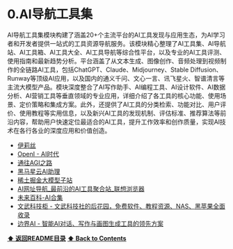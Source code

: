 # 0.AI导航工具集

AI导航工具集模块构建了涵盖20+个主流平台的AI工具发现与应用生态，为AI学习者和开发者提供一站式的工具资源导航服务。该模块精心整理了AI工具集、AI导航站、AI工具箱、AI工具大全、AI工具导航等综合性平台，以及专业的AI工具评测、使用指南和最新趋势分析。平台涵盖了从文本生成、图像创作、音频处理到视频制作的全链路AI工具，包括ChatGPT、Claude、Midjourney、Stable Diffusion、Runway等顶级AI应用，以及国内的通义千问、文心一言、讯飞星火、智谱清言等主流大模型产品。模块深度整合了AI写作助手、AI编程工具、AI设计软件、AI数据分析、AI营销工具等垂直领域的专业应用，详细介绍了各工具的核心功能、使用场景、定价策略和集成方案。此外，还提供了AI工具的分类检索、功能对比、用户评价、使用教程等实用信息，以及新兴AI工具的发现机制、评估标准、推荐算法等前沿内容，帮助用户快速定位最适合的AI工具，提升工作效率和创作质量，实现AI技术在各行各业的深度应用和价值创造。

- [伊莉丝](https://agi.ylsap.com/)
- [OpenI - AI时代](https://openi.cn/#term-8151)
- [通往AGI之路](https://www.waytoagi.com/zh)
- [黑马星云AI助理](http://nebula.itcast.cn/#/home)
- [稀土掘金大模型子站](https://llm.juejin.cn/)
- [AI网址导航_最前沿的AI工具聚合站_联想浏览器](https://browser.lenovo.com.cn/ai/?f=push)
- [未来百科-AI合集](https://www.huntagi.com/)
- [文武科技柜 - 文武科技社的后花园，免费软件、教程资源、NAS、黑苹果全面收录](https://www.wangdu.site/)
- [边界AI - 智能AI对话、写作与画图生成工具的领先方案](https://ai1foo.com/)

**[⬆ 返回README目录](../README.md#目录)**
**[⬆ Back to Contents](../README-EN.md#contents)**